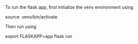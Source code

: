 To run the flask app, first initialize the venv environment using 

source .venv/bin/activate

Then run using

export FLASKAPP=app
flask run
